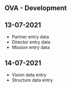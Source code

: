 ## OVA - Development
## 13-07-2021
- Partner entry data
- Director entry data
- Mission entry data

## 14-07-2021
- Vision data entry
- Structure data entry